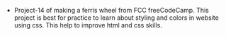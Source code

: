 - Project-14 of making a ferris wheel from FCC freeCodeCamp. This project is best for practice to learn about styling and colors in website using css. This help to improve html and css skills.
